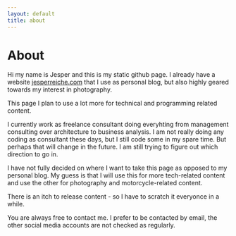 ```yaml
---
layout: default
title: about
---
```


# About

Hi my name is Jesper and this is my static github page. I already have a website [jesperreiche.com](https://www.jesperreiche.com) that I use as personal blog, but also highly geared towards my interest in photography.

This page I plan to use a lot more for technical and programming related content.

I currently work as freelance consultant doing everyhting from management consulting over architecture to business analysis. I am not really doing any coding as consultant these days, but I still code some in my spare time. But perhaps that will change in the future. I am still trying to figure out which direction to go in.

I have not fully decided on where I want to take this page as opposed to my personal blog. My guess is that I will use this for more tech-related content and use the other for photography and motorcycle-related content. 

There is an itch to release content - so I have to scratch it everyonce in a while.

You are always free to contact me. I prefer to be contacted by email, the other social media accounts are not checked as regularly.
